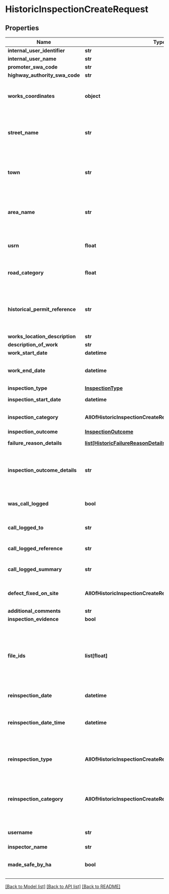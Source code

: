 # HistoricInspectionCreateRequest

## Properties
Name | Type | Description | Notes
------------ | ------------- | ------------- | -------------
**internal_user_identifier** | **str** | Max length 100 characters | [optional] 
**internal_user_name** | **str** | Max length 100 characters | [optional] 
**promoter_swa_code** | **str** | Max length 4 characters | 
**highway_authority_swa_code** | **str** | Max length 4 characters | 
**works_coordinates** | **object** | Must be a GeoJSON geometry (using British National Grid easting and northing coordinate pairs) and must be a point, line string or polygon | 
**street_name** | **str** | Max length 100 characters Use Street Lookup API endpoint /nsg/streets to lookup this information If not provided, populated with NSG data related to supplied USRN | [optional] 
**town** | **str** | Max length 100 characters Use Street Lookup API endpoint /nsg/streets to lookup this information If not provided, populated with NSG data related to supplied USRN | [optional] 
**area_name** | **str** | Max length 100 characters Use Street Lookup API endpoint /nsg/streets to lookup this information If not provided, populated with NSG data related to supplied USRN | [optional] 
**usrn** | **float** | Is whole number between 1000001 and 99999999 inclusive See business rules section 1.4 - USRN | 
**road_category** | **float** | Is whole number between 0 and 10 inclusive If not provided, populated with NSG data related to supplied USRN | [optional] 
**historical_permit_reference** | **str** | Max length 24 characters Must be unique in the system, this will become the work_reference_number Must contain only alphanumeric characters, dashes and underscores | 
**works_location_description** | **str** | Max length 500 characters | 
**description_of_work** | **str** | Max length 500 characters | [optional] 
**work_start_date** | **datetime** | Date must be in the past | [optional] 
**work_end_date** | **datetime** | Date must be in the past work_end_date must be after the date and time for work_start_date | [optional] 
**inspection_type** | [**InspectionType**](InspectionType.md) |  | 
**inspection_start_date** | **datetime** | inspection_start_date must be in the past | 
**inspection_category** | **AllOfHistoricInspectionCreateRequestInspectionCategory** | See business rules section 10.2 - Inspection types and categories | [optional] 
**inspection_outcome** | [**InspectionOutcome**](InspectionOutcome.md) |  | 
**failure_reason_details** | [**list[HistoricFailureReasonDetails]**](HistoricFailureReasonDetails.md) | See business rules section 10.3 - Inspection outcomes | [optional] 
**inspection_outcome_details** | **str** | Required if inspection_outcome &#x3D; unable_to_complete_inspection or non_compliant_with_conditions Max length 500 characters | [optional] 
**was_call_logged** | **bool** | Required if inspection_outcome &#x3D; failed_high and inspection_type &#x3D; live_site | [optional] 
**call_logged_to** | **str** | Required if was_call_logged &#x3D; true Max length 100 characters | [optional] 
**call_logged_reference** | **str** | Required if was_call_logged &#x3D; true Max length 100 characters | [optional] 
**call_logged_summary** | **str** | Required if was_call_logged &#x3D; true Max length 500 characters | [optional] 
**defect_fixed_on_site** | **AllOfHistoricInspectionCreateRequestDefectFixedOnSite** | Required if inspection_outcome &#x3D; failed_high and inspection_type &#x3D; live_site | [optional] 
**additional_comments** | **str** | Max length 500 characters | [optional] 
**inspection_evidence** | **bool** |  | 
**file_ids** | **list[float]** | Required if inspection_evidence &#x3D; true Array values must be unique Must not contain null or undefined values A file_id can only be associated with one section of Street Manager See API specification Resource Guide &gt; Works API &gt; File upload for more information | [optional] 
**reinspection_date** | **datetime** | Date must occur today or a date in the future | [optional] 
**reinspection_date_time** | **datetime** | The date for reinspection_date_time must match the date for reinspection_date Time must occur today or a date in the future | [optional] 
**reinspection_type** | **AllOfHistoricInspectionCreateRequestReinspectionType** | Defaulted to inspection_type value if this and/or reinspection_category are not provided and reinspection_date is provided | [optional] 
**reinspection_category** | **AllOfHistoricInspectionCreateRequestReinspectionCategory** | See business rules section 10.2 - Inspection types and categories Defaulted to inspection_category value if this and/or reinspection_type are not provided and reinspection_date is provided | [optional] 
**username** | **str** | Max length 100 characters Should be populated with the user creating the inspection | 
**inspector_name** | **str** | Max length 100 characters | [optional] 
**made_safe_by_ha** | **bool** | Required if inspection_type &#x3D; section 81 and inspection_outcome &#x3D; Failed - high or Failed - low | [optional] 

[[Back to Model list]](../README.md#documentation-for-models) [[Back to API list]](../README.md#documentation-for-api-endpoints) [[Back to README]](../README.md)

